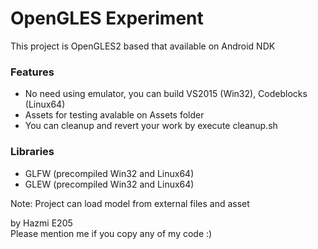 # OpenGLES Experiment
This project is OpenGLES2 based that available on Android NDK

### Features
+ No need using emulator, you can build VS2015 (Win32), Codeblocks (Linux64)
+ Assets for testing avalable on Assets folder 
+ You can cleanup and revert your work by execute cleanup.sh

### Libraries
+ GLFW (precompiled Win32 and Linux64)
+ GLEW (precompiled Win32 and Linux64)

Note:
Project can load model from external files and asset


by Hazmi E205
<br>Please mention me if you copy any of my code :)
